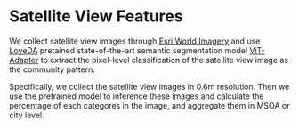 # Satellite View Features

We collect satellite view images through [Esri World Imagery](https://www.arcgis.com/home/item.html?id=10df2279f9684e4a9f6a7f08febac2a9%2F) and use [LoveDA](https://github.com/Junjue-Wang/LoveDA) pretained state-of-the-art semantic segmentation model [ViT-Adapter](https://github.com/czczup/vit-adapter) to extract the pixel-level classification of the satellite view image as the community pattern.

Specifically, we collect the satellite view images in 0.6m resolution. Then we use the pretrained model to inference these images and calculate the percentage of each categores in the image, and aggregate them in MSOA or city level.